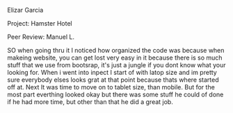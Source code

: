 Elizar Garcia

Project: Hamster Hotel

Peer Review: Manuel L.

SO when going thru it I noticed how organized the code was because when makeing website, you can get lost very easy in it because there is so much stuff that we use from bootsrap, it's just a jungle if you dont know what your looking for. When i went into inpect I start of with latop size and im pretty sure everybody elses looks grat at that point because thats where started off at. Next It was time to move on to tablet size, than mobile. But for the most part everthing looked okay but there was some stuff he could of done if he had more time, but other than that he did a great job.
